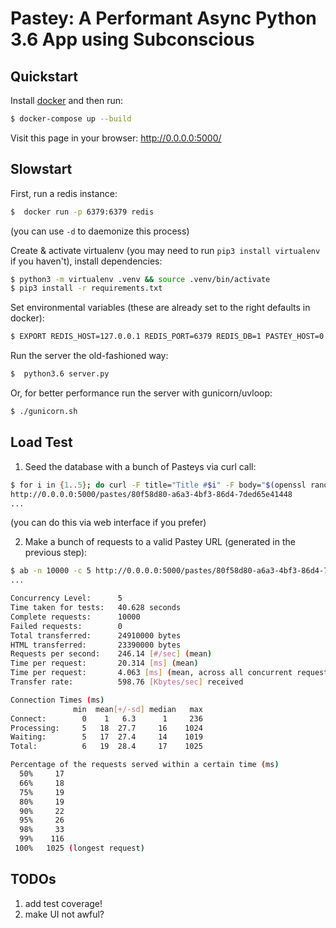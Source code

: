 # Pastey: A Performant Async Python 3.6 App using Subconscious

## Quickstart

Install [docker](https://www.docker.com/community-edition) and then run:
```bash
$ docker-compose up --build
```

Visit this page in your browser:
http://0.0.0.0:5000/

## Slowstart

First, run a redis instance:
```bash
$  docker run -p 6379:6379 redis
```
(you can use `-d` to daemonize this process)

Create & activate virtualenv (you may need to run `pip3 install virtualenv` if you haven't), install dependencies:
```bash
$ python3 -m virtualenv .venv && source .venv/bin/activate
$ pip3 install -r requirements.txt
```

Set environmental variables (these are already set to the right defaults in docker):
```bash
$ EXPORT REDIS_HOST=127.0.0.1 REDIS_PORT=6379 REDIS_DB=1 PASTEY_HOST=0.0.0.0 PASTEY_PORT=5000
```

Run the server the old-fashioned way:
```bash
$  python3.6 server.py
```

Or, for better performance run the server with gunicorn/uvloop:
```bash
$ ./gunicorn.sh
```


## Load Test

1. Seed the database with a bunch of Pasteys via curl call:
```bash
$ for i in {1..5}; do curl -F title="Title #$i" -F body="$(openssl rand -base64 1000)" 0.0.0.0:5000/pastes -L -s -o /dev/null -w '%{url_effective}\n'; done
http://0.0.0.0:5000/pastes/80f58d80-a6a3-4bf3-86d4-7ded65e41448
...
```
(you can do this via web interface if you prefer)

2. Make a bunch of requests to a valid Pastey URL (generated in the previous step):
```bash
$ ab -n 10000 -c 5 http://0.0.0.0:5000/pastes/80f58d80-a6a3-4bf3-86d4-7ded65e41448
...

Concurrency Level:      5
Time taken for tests:   40.628 seconds
Complete requests:      10000
Failed requests:        0
Total transferred:      24910000 bytes
HTML transferred:       23390000 bytes
Requests per second:    246.14 [#/sec] (mean)
Time per request:       20.314 [ms] (mean)
Time per request:       4.063 [ms] (mean, across all concurrent requests)
Transfer rate:          598.76 [Kbytes/sec] received

Connection Times (ms)
              min  mean[+/-sd] median   max
Connect:        0    1   6.3      1     236
Processing:     5   18  27.7     16    1024
Waiting:        5   17  27.4     14    1019
Total:          6   19  28.4     17    1025

Percentage of the requests served within a certain time (ms)
  50%     17
  66%     18
  75%     19
  80%     19
  90%     22
  95%     26
  98%     33
  99%    116
 100%   1025 (longest request)
```

## TODOs
1. add test coverage!
2. make UI not awful?

